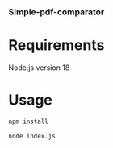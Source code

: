 ### Simple-pdf-comparator

# Requirements

Node.js version 18

# Usage

```sh
npm install

node index.js
```
